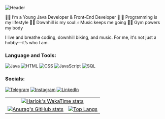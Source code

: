 ![Header](https://github.com/MrMaslyak/MrMaslyak/blob/main/.idea/assets/gifDownhill.gif)

👨‍💻 I’m a Young Java Developer & Front-End Developer 🚀
🌟 Programming is my lifestyle
🚴‍♂️ Downhill is my soul
🎶 Music keeps me going
🏋️‍♂️ Gym powers my body

I live and breathe coding, downhill biking, and music. For me, it's not just a hobby—it’s who I am.

###  Language and Tools:

![Java](https://img.shields.io/badge/-Java-090929?style=for-the-badge&logo=oracle&logoColor=ED7014)
![HTML](https://img.shields.io/badge/-HTML-090929?style=for-the-badge&logo=HTML5&logoColor=ED7014)
![CSS](https://img.shields.io/badge/-CSS-090929?style=for-the-badge&logo=CSS3&logoColor=0000FF)
![JavaScript](https://img.shields.io/badge/-JavaScript-090929?style=for-the-badge&logo=JavaScript&logoColor=FFFF00)
![SQL](https://img.shields.io/badge/-SQL-090929?style=for-the-badge&logo=SQL&logoColor=FFFF00)



### Socials:
[![Telegram](https://img.shields.io/badge/-Telegram-090929?style=for-the-badge&logo=telegram&logoColor=27A0D9)](https://t.me/MaslyakIlya)
[![Instagram](https://img.shields.io/badge/-Instagram-090929?style=for-the-badge&logo=instagram&logoColor=B4068E)](https://www.instagram.com/maslyak999)
[![LinkedIn](https://img.shields.io/badge/-LinkedIn-090929?style=for-the-badge&logo=linkedin&logoColor=007BB6)](https://www.linkedin.com/in/ilya-maslyanyi-9b6595285/)

<table>
  <tr>
    <td align="center" colspan="2">
      <a href="https://github.com/MrMaslyak/github-readme-stats">
        <img src="https://github-readme-stats.vercel.app/api/wakatime?username=Maslyak&theme=transparent" alt="Harlok's WakaTime stats"/>
      </a>
    </td>
  </tr>
  <tr>
    <td align="left">
      <a href="https://github.com/MrMaslyak/github-readme-stats">
        <img src="https://github-readme-stats.vercel.app/api?username=MrMaslyak&show_icons=true&theme=transparent" alt="Anurag's GitHub stats"/>
      </a>
    </td>
    <td align="right">
      <a href="https://github.com/MrMaslyak/github-readme-stats">
        <img src="https://github-readme-stats.vercel.app/api/top-langs/?username=MrMaslyak&layout=compact&theme=transparent" alt="Top Langs"/>
      </a>
    </td>
  </tr>
</table>
